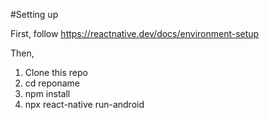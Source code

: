 #Setting up

First, follow https://reactnative.dev/docs/environment-setup

Then,
1. Clone this repo
2. cd reponame
3. npm install
4. npx react-native run-android 
